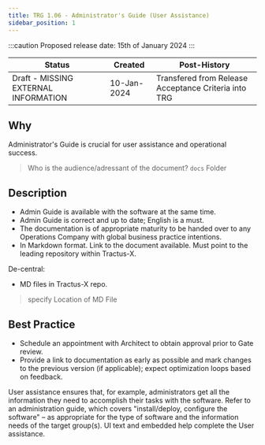 ```yaml
---
title: TRG 1.06 - Administrator's Guide (User Assistance)
sidebar_position: 1
---
```


:::caution
Proposed release date: 15th of January 2024
:::

| Status     | Created      | Post-History                           |
|------------|--------------|----------------------------------------|
| Draft - MISSING EXTERNAL INFORMATION  | 10-Jan-2024  | Transfered from Release Acceptance Criteria into TRG|

## Why

Administrator's Guide is crucial for user assistance and operational success.

>Who is the audience/adressant of the document?
>```docs``` Folder

## Description

- Admin Guide is available with the software at the same time.
- Admin Guide is correct and up to date; English is a must.
- The documentation is of appropriate maturity to be handed over to any Operations Company with global business practice intentions.
- In Markdown format. Link to the document available. Must point to the leading repository within Tractus-X.

De-central:

- MD files in Tractus-X repo.

> specify Location of MD File

## Best Practice

- Schedule an appointment with Architect to obtain approval prior to Gate review.
- Provide a link to documentation as early as possible and mark changes to the previous version (if applicable); expect optimization loops based on feedback.

User assistance ensures that, for example, administrators get all the information they need to accomplish their tasks with the software. Refer to an administration guide, which covers "install/deploy, configure the software" – as appropriate for the type of software and the information needs of the target group(s). UI text and embedded help complete the User assistance.
